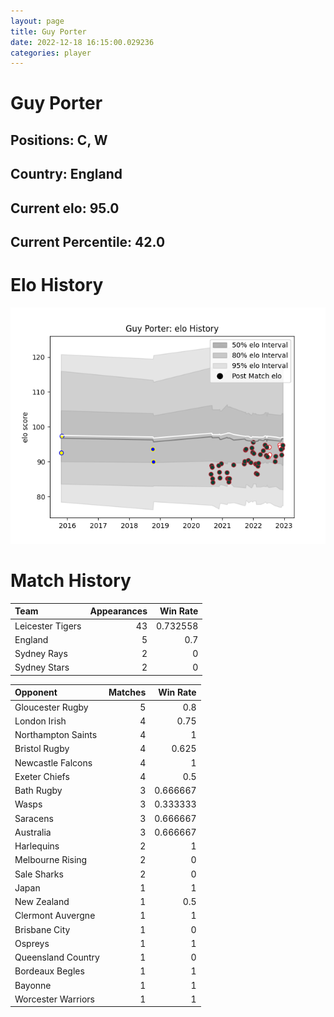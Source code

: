 ```yaml
---  
layout: page  
title: Guy Porter  
date: 2022-12-18 16:15:00.029236  
categories: player  
---
```

# Guy Porter

## Positions: C, W

## Country: England

## Current elo: 95.0

## Current Percentile: 42.0

# Elo History


![elo history](history_GuyPorter.png)
# Match History


| Team             |   Appearances |   Win Rate |
|:-----------------|--------------:|-----------:|
| Leicester Tigers |            43 |   0.732558 |
| England          |             5 |   0.7      |
| Sydney Rays      |             2 |   0        |
| Sydney Stars     |             2 |   0        |

| Opponent           |   Matches |   Win Rate |
|:-------------------|----------:|-----------:|
| Gloucester Rugby   |         5 |   0.8      |
| London Irish       |         4 |   0.75     |
| Northampton Saints |         4 |   1        |
| Bristol Rugby      |         4 |   0.625    |
| Newcastle Falcons  |         4 |   1        |
| Exeter Chiefs      |         4 |   0.5      |
| Bath Rugby         |         3 |   0.666667 |
| Wasps              |         3 |   0.333333 |
| Saracens           |         3 |   0.666667 |
| Australia          |         3 |   0.666667 |
| Harlequins         |         2 |   1        |
| Melbourne Rising   |         2 |   0        |
| Sale Sharks        |         2 |   0        |
| Japan              |         1 |   1        |
| New Zealand        |         1 |   0.5      |
| Clermont Auvergne  |         1 |   1        |
| Brisbane City      |         1 |   0        |
| Ospreys            |         1 |   1        |
| Queensland Country |         1 |   0        |
| Bordeaux Begles    |         1 |   1        |
| Bayonne            |         1 |   1        |
| Worcester Warriors |         1 |   1        |